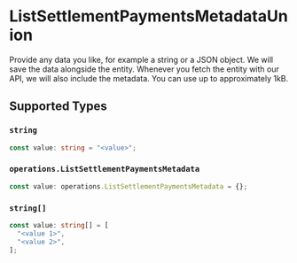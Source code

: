 # ListSettlementPaymentsMetadataUnion

Provide any data you like, for example a string or a JSON object. We will save the data alongside the entity. Whenever you fetch the entity with our API, we will also include the metadata. You can use up to approximately 1kB.


## Supported Types

### `string`

```typescript
const value: string = "<value>";
```

### `operations.ListSettlementPaymentsMetadata`

```typescript
const value: operations.ListSettlementPaymentsMetadata = {};
```

### `string[]`

```typescript
const value: string[] = [
  "<value 1>",
  "<value 2>",
];
```

